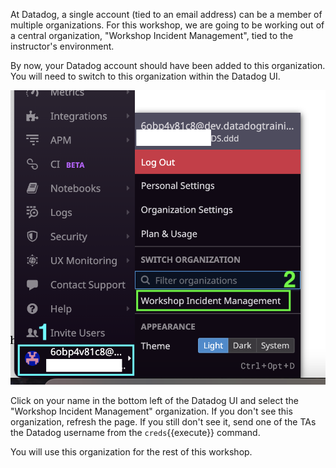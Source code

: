 At Datadog, a single account (tied to an email address) can be a member of multiple organizations. For this workshop, we are going to be working out of a central organization, "Workshop Incident Management", tied to the instructor's environment.

By now, your Datadog account should have been added to this organization. You will need to switch to this organization within the Datadog UI.

![Switch Organization](assets/switch_org.png)

Click on your name in the bottom left of the Datadog UI and select the "Workshop Incident Management" organization. If you don't see this organization, refresh the page. If you still don't see it, send one of the TAs the Datadog username from the `creds`{{execute}} command.

You will use this organization for the rest of this workshop.
